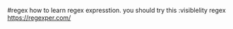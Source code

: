 #regex
how to learn regex expresstion.
you   should try this :visiblelity regex  
https://regexper.com/
